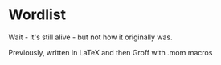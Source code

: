 # Wordlist

Wait - it's still alive - but not how it originally was.

Previously, written in LaTeX and then Groff with .mom macros

